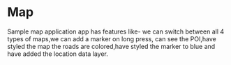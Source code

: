 # Map
Sample map application
app has features like- we can switch between all 4 types of maps,we can add a marker on long press, can see the POI,have styled the map the roads are colored,have styled the marker to blue and have added the location data layer.
